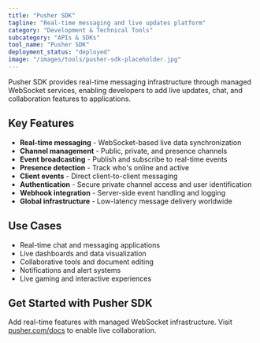 ```yaml
---
title: "Pusher SDK"
tagline: "Real-time messaging and live updates platform"
category: "Development & Technical Tools"
subcategory: "APIs & SDKs"
tool_name: "Pusher SDK"
deployment_status: "deployed"
image: "/images/tools/pusher-sdk-placeholder.jpg"
---
```

Pusher SDK provides real-time messaging infrastructure through managed WebSocket services, enabling developers to add live updates, chat, and collaboration features to applications.

## Key Features

- **Real-time messaging** - WebSocket-based live data synchronization
- **Channel management** - Public, private, and presence channels
- **Event broadcasting** - Publish and subscribe to real-time events
- **Presence detection** - Track who's online and active
- **Client events** - Direct client-to-client messaging
- **Authentication** - Secure private channel access and user identification
- **Webhook integration** - Server-side event handling and logging
- **Global infrastructure** - Low-latency message delivery worldwide

## Use Cases

- Real-time chat and messaging applications
- Live dashboards and data visualization
- Collaborative tools and document editing
- Notifications and alert systems
- Live gaming and interactive experiences

## Get Started with Pusher SDK

Add real-time features with managed WebSocket infrastructure. Visit [pusher.com/docs](https://pusher.com/docs) to enable live collaboration.